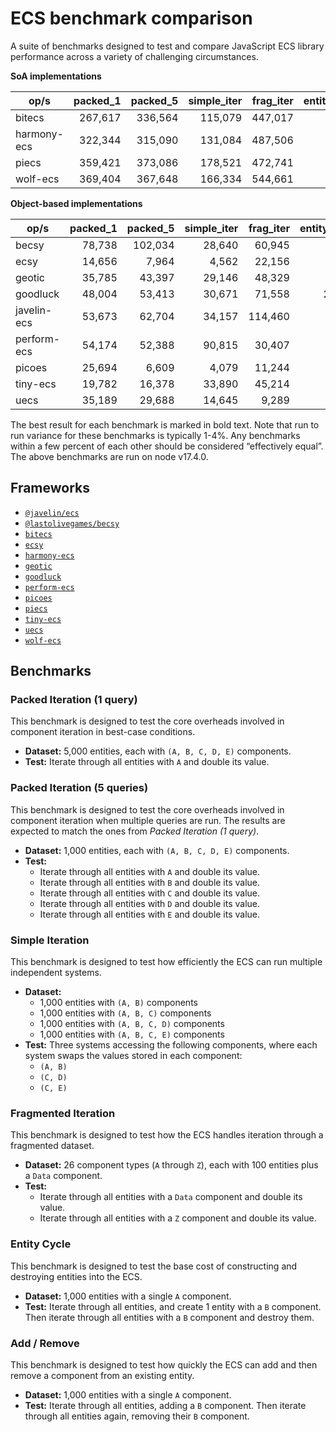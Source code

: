 # ECS benchmark comparison

A suite of benchmarks designed to test and compare JavaScript ECS library performance across a variety of challenging circumstances.

**SoA implementations**

| op/s        | packed_1 | packed_5 | simple_iter | frag_iter | entity_cycle | add_remove |
| ----------- | -------: | -------: | ----------: | --------: | -----------: | ---------: |
| bitecs      |  267,617 |  336,564 |     115,079 |   447,017 |        1,704 |      2,378 |
| harmony-ecs |  322,344 |  315,090 |     131,084 |   487,506 |        4,279 |      4,136 |
| piecs       |  359,421 |  373,086 |     178,521 |   472,741 |       64,130 |     20,752 |
| wolf-ecs    |  369,404 |  367,648 |     166,334 |   544,661 |        2,521 |      3,964 |

**Object-based implementations**

| op/s        | packed_1 | packed_5 | simple_iter | frag_iter | entity_cycle | add_remove |
| ----------- | -------: | -------: | ----------: | --------: | -----------: | ---------: |
| becsy       |   78,738 |  102,034 |      28,640 |    60,945 |          682 |      9,003 |
| ecsy        |   14,656 |    7,964 |       4,562 |    22,156 |          107 |        996 |
| geotic      |   35,785 |   43,397 |      29,146 |    48,329 |          105 |      1,061 |
| goodluck    |   48,004 |   53,413 |      30,671 |    71,558 |       26,408 |    278,057 |
| javelin-ecs |   53,673 |   62,704 |      34,157 |   114,460 |          635 |      2,718 |
| perform-ecs |   54,174 |   52,388 |      90,815 |    30,407 |          145 |        399 |
| picoes      |   25,694 |    6,609 |       4,079 |    11,244 |        2,771 |      4,367 |
| tiny-ecs    |   19,782 |   16,378 |      33,890 |    45,214 |          191 |      1,088 |
| uecs        |   35,189 |   29,688 |      14,645 |     9,289 |        1,737 |      5,385 |

The best result for each benchmark is marked in bold text. Note that run to run variance for these benchmarks is typically 1-4%. Any benchmarks within a few percent of each other should be considered “effectively equal”. The above benchmarks are run on node v17.4.0.

## Frameworks

- [`@javelin/ecs`](https://github.com/3mcd/javelin)
- [`@lastolivegames/becsy`](https://github.com/lastolivegames/becsy)
- [`bitecs`](https://github.com/NateTheGreatt/bitecs)
- [`ecsy`](https://github.com/ecsyjs/ecsy)
- [`harmony-ecs`](https://github.com/3mcd/harmony-ecs)
- [`geotic`](https://github.com/ddmills/geotic)
- [`goodluck`](https://github.com/piesku/goodluck)
- [`perform-ecs`](https://github.com/fireveined/perform-ecs)
- [`picoes`](https://github.com/ayebear/picoes)
- [`piecs`](https://github.com/sondresj/piecs)
- [`tiny-ecs`](https://github.com/bvalosek/tiny-ecs)
- [`uecs`](https://github.com/jprochazk/uecs)
- [`wolf-ecs`](https://github.com/EnderShadow8/wolf-ecs)

## Benchmarks

### Packed Iteration (1 query)

This benchmark is designed to test the core overheads involved in component iteration in best-case conditions.

- **Dataset:** 5,000 entities, each with `(A, B, C, D, E)` components.
- **Test:** Iterate through all entities with `A` and double its value.

### Packed Iteration (5 queries)

This benchmark is designed to test the core overheads involved in component iteration when multiple queries are run. The results are expected to match the ones from _Packed Iteration (1 query)_.

- **Dataset:** 1,000 entities, each with `(A, B, C, D, E)` components.
- **Test:**
  - Iterate through all entities with `A` and double its value.
  - Iterate through all entities with `B` and double its value.
  - Iterate through all entities with `C` and double its value.
  - Iterate through all entities with `D` and double its value.
  - Iterate through all entities with `E` and double its value.

### Simple Iteration

This benchmark is designed to test how efficiently the ECS can run multiple independent systems.

- **Dataset:**
  - 1,000 entities with `(A, B)` components
  - 1,000 entities with `(A, B, C)` components
  - 1,000 entities with `(A, B, C, D)` components
  - 1,000 entities with `(A, B, C, E)` components
- **Test:** Three systems accessing the following components, where each system swaps the values stored in each component:
  - `(A, B)`
  - `(C, D)`
  - `(C, E)`

### Fragmented Iteration

This benchmark is designed to test how the ECS handles iteration through a fragmented dataset.

- **Dataset:** 26 component types (`A` through `Z`), each with 100 entities plus a `Data` component.
- **Test:**
  - Iterate through all entities with a `Data` component and double its value.
  - Iterate through all entities with a `Z` component and double its value.

### Entity Cycle

This benchmark is designed to test the base cost of constructing and destroying entities into the ECS.

- **Dataset:** 1,000 entities with a single `A` component.
- **Test:** Iterate through all entities, and create 1 entity with a `B` component. Then iterate through all entities with a `B` component and destroy them.

### Add / Remove

This benchmark is designed to test how quickly the ECS can add and then remove a component from an existing entity.

- **Dataset:** 1,000 entities with a single `A` component.
- **Test:** Iterate through all entities, adding a `B` component. Then iterate through all entities again, removing their `B` component.

